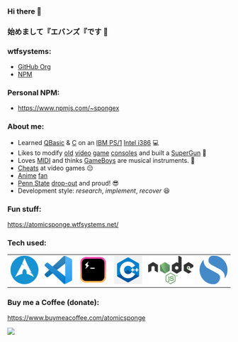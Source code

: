 ### Hi there 👋
### 始めまして『エバンズ『です 👋

### wtfsystems:
- [GitHub Org](https://github.com/wtfsystems)
- [NPM](https://www.npmjs.com/org/wtfsystems)

### Personal NPM:
- https://www.npmjs.com/~spongex

### About me:
- Learned [QBasic](https://en.wikipedia.org/wiki/QBasic) & [C](https://en.wikipedia.org/wiki/The_C_Programming_Language) on an [IBM PS/1](https://en.wikipedia.org/wiki/IBM_PS/1) [Intel i386](https://en.wikipedia.org/wiki/I386) :computer:
- Likes to modify [old](https://en.wikipedia.org/wiki/TurboGrafx-16) [video](https://en.wikipedia.org/wiki/Super_Nintendo_Entertainment_System) [game](https://en.wikipedia.org/wiki/Sega_Saturn) [consoles](https://en.wikipedia.org/wiki/Nintendo_Entertainment_System) and built a [SuperGun](https://en.wikipedia.org/wiki/SuperGun) :space_invader:
- Loves [MIDI](https://en.wikipedia.org/wiki/MIDI) and thinks [GameBoys](https://en.wikipedia.org/wiki/Game_Boy) are musical instruments.  :musical_keyboard:
- [Cheats](https://github.com/EUA/wxHexEditor) at video games :expressionless:
- [A](https://en.wikipedia.org/wiki/Mobile_Suit_Gundam)[ni](https://en.wikipedia.org/wiki/Neon_Genesis_Evangelion)[me](https://typemoon.fandom.com/wiki/Fate_series) [fan](https://en.touhouwiki.net/wiki/Touhou_Wiki)
- [Penn State](https://en.wikipedia.org/wiki/Jerry_Sandusky) [drop-out](https://duckduckgo.com/?q=penn+state+news&t=newext&atb=v253-1&iar=news&df=m&ia=news) and proud! 😎
- Development style: *research*, *implement*, *recover* :laughing:

### Fun stuff:
https://atomicsponge.wtfsystems.net/

### Tech used:
<table style="border: 0px;"><tr>
<td><img style="height: 64px;" src="https://github.com/AtomicSponge/AtomicSponge/blob/main/images/arch.png"></td>
<td><img style="height: 64px;" src="https://github.com/AtomicSponge/AtomicSponge/blob/main/images/code.png"></td>
<td><img style="height: 64px;" src="https://github.com/AtomicSponge/AtomicSponge/blob/main/images/hyper.png"></td>
<td><img style="height: 64px;" src="https://github.com/AtomicSponge/AtomicSponge/blob/main/images/c-logo-1.png"></td>
<td><img style="height: 64px;" src="https://github.com/AtomicSponge/AtomicSponge/blob/main/images/nodejs.png"></td>
<td><img style="height: 64px;" src="https://github.com/AtomicSponge/AtomicSponge/blob/main/images/simplenote.png"></td>
</tr></table>

### Buy me a Coffee (donate):
https://www.buymeacoffee.com/atomicsponge

<a href="https://endsoftwarepatents.org/innovating-without-patents"><img style="height: 45px;" src="https://static.fsf.org/nosvn/esp/logos/patent-free.svg"></a>
